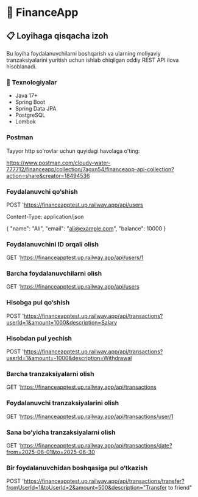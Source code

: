 # 💸 FinanceApp

## 📋 Loyihaga qisqacha izoh

Bu loyiha foydalanuvchilarni boshqarish va ularning moliyaviy tranzaksiyalarini yuritish uchun ishlab chiqilgan oddiy REST API ilova hisoblanadi.

### 🔧 Texnologiyalar
- Java 17+
- Spring Boot
- Spring Data JPA
- PostgreSQL
- Lombok

### Postman

Tayyor http so'rovlar uchun quyidagi havolaga o'ting:

https://www.postman.com/cloudy-water-777712/financeapp/collection/7agxn54/financeapp-api-collection?action=share&creator=18494536

### Foydalanuvchi qo‘shish
POST 'https://financeapptest.up.railway.app/api/users

Content-Type: application/json

{
"name": "Ali",
"email": "ali@example.com",
"balance": 10000
}

### Foydalanuvchini ID orqali olish
GET 'https://financeapptest.up.railway.app/api/users/1

### Barcha foydalanuvchilarni olish
GET 'https://financeapptest.up.railway.app/api/users

### Hisobga pul qo‘shish
POST 'https://financeapptest.up.railway.app/api/transactions?userId=1&amount=1000&description=Salary

### Hisobdan pul yechish
POST 'https://financeapptest.up.railway.app/api/transactions?userId=1&amount=-1000&description=Withdrawal

### Barcha tranzaksiyalarni olish
GET 'https://financeapptest.up.railway.app/api/transactions

### Foydalanuvchi tranzaksiyalarini olish
GET 'https://financeapptest.up.railway.app/api/transactions/user/1

### Sana bo‘yicha tranzaksiyalarni olish
GET 'https://financeapptest.up.railway.app/api/transactions/date?from=2025-06-01&to=2025-06-30

### Bir foydalanuvchidan boshqasiga pul o‘tkazish
POST 'https://financeapptest.up.railway.app/api/transactions/transfer?fromUserId=1&toUserId=2&amount=500&description="Transfer to friend"

